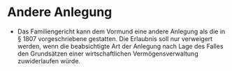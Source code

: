 # Andere Anlegung

- Das Familiengericht kann dem Vormund eine andere Anlegung als die in § 1807 vorgeschriebene gestatten. Die Erlaubnis soll nur verweigert werden, wenn die beabsichtigte Art der Anlegung nach Lage des Falles den Grundsätzen einer wirtschaftlichen Vermögensverwaltung zuwiderlaufen würde.

